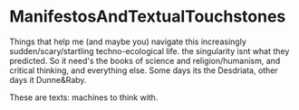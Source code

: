 # ManifestosAndTextualTouchstones
Things that help me (and maybe you) navigate this increasingly sudden/scary/startling techno-ecological life. the singularity isnt what they predicted. So it need's the books of science and religion/humanism, and critical thinking, and everything else. 
Some days its the Desdriata, other days it Dunne&Raby.

These are texts: machines to think with.
